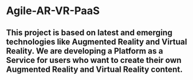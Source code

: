 # Agile-AR-VR-PaaS
## This project is based on latest and emerging technologies like Augmented Reality and Virtual Reality. We are developing a Platform as a Service for users who want to create their own Augmented Reality and Virtual Reality content.

